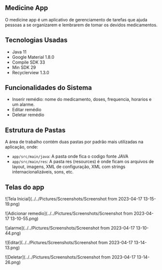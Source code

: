 ## Medicine App

O medicine app é um aplicativo de gerenciamento de tarefas que ajuda pessoas a se organizarem e lembrarem de tomar os devidos medicamentos.

## Tecnologias Usadas

- Java 11
- Google Material 1.8.0
- Compile SDK 33
- Min SDK 29
- Recyclerview 1.3.0

## Funcionalidades do Sistema

- Inserir remédio: nome do medicamento, doses, frequencia, horarios e um alarme.
- Editar remédio
- Deletar remédio

## Estrutura de Pastas

A área de trabalho contém duas pastas por padrão mais utilizadas na aplicação, onde:

- `app/src/main/java`:  A pasta onde fica o codigo fonte JAVA
- `app/src/main/res`: A pasta res (resources) é onde ficam os arquivos de layout, imagens, XML de configuração, XML com strings internacionalizáveis, sons, etc.

## Telas do app

![Tela Inicial](../../Pictures/Screenshots/Screenshot from 2023-04-17 13-15-19.png)

![Adicionar remedio](../../Pictures/Screenshots/Screenshot from 2023-04-17 13-10-55.png)

![alarme](../../Pictures/Screenshots/Screenshot from 2023-04-17 13-10-44.png)

![Editar](../../Pictures/Screenshots/Screenshot from 2023-04-17 13-14-13.png)

![Deletar](../../Pictures/Screenshots/Screenshot from 2023-04-17 13-14-26.png)